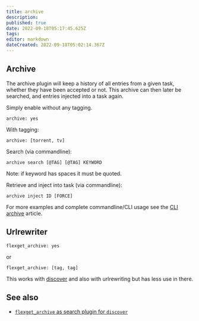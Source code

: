 ```yaml
---
title: archive
description: 
published: true
date: 2022-09-18T05:17:45.625Z
tags: 
editor: markdown
dateCreated: 2022-09-18T05:02:14.367Z
---
```


## Archive
The archive plugin will keep a history of all entries from a given task, whether they have been accepted or not. This archive can then later be searched, and entries injected into a task again.


Simply enable without any tagging.

```
archive: yes
```

With tagging:

```
archive: [torrent, tv]
```

Search (via commandline):

```
archive search [@TAG] [@TAG] KEYWORD
```
Note: if keyword has spaces it must be quoted.

Retrieve and inject into task (via commandline):

```
archive inject ID [FORCE]
```
For more examples and complete commandline/CLI usage see the [CLI archive](/CLI/archive) article.

## Urlrewriter
```
flexget_archive: yes
```

or

```
flexget_archive: [tag, tag]
```

This works with [discover](/Plugins/discover) and also with urlrewriting but has less use in there.

## See also
- [`flexget_archive` as search plugin for `discover`](/Searches/flexget_archive)